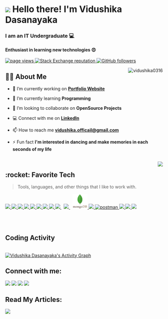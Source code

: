 <h1 align="left" id="macropower-title"><img src="https://raw.githubusercontent.com/MartinHeinz/MartinHeinz/master/wave.gif" width="30px"> Hello there! I'm Vidushika Dasanayaka</h1>
<h3 align="left">I am an IT Undergraduate 💻</h3>
<h4 align="left">Enthusiast in learning new technologies 😍</h4>

<p align="left">
  <a href="https://github.com/Vidushika0316/Vidushika0316">
    <img src="https://komarev.com/ghpvc/?username=Vidushika0316" alt="page views" />
  </a>
  <a href="https://stackoverflow.com/users/15264820">
    <img alt="Stack Exchange reputation" src="https://img.shields.io/stackexchange/stackoverflow/r/15264820?color=orange&label=reputation&logo=stackoverflow">
  </a>
  <a href="https://github.com/Vidushika0316?tab=followers">
    <img alt="GitHub followers" src="https://img.shields.io/github/followers/Vidushika0316?color=green&logo=github">
  </a>
</p>

<a href="#Vidushika0316-title">
  <img src="https://github-readme-stats.vercel.app/api?username=Vidushika0316&count_private=true&show_icons=true&theme=tokyonight" alt="vidushika0316" align="right" />
</a>

 
## 🙋‍♂️ About Me

- 🔭 I’m currently working on **[Portfolio Website](https://github.com/Vidushika0316/My-Portfolio-Website.git)**

- 🌱 I’m currently learning **Programming**

- 👯 I’m looking to collaborate on **OpenSource Projects**

- 💻 Connect with me on **[LinkedIn](https://www.linkedin.com/in/vidushika-dasanayaka/)**

- 📫 How to reach me **vidushika.officail@gmail.com**

- ⚡ Fun fact **I'm interested in dancing and make memories in each seconds of my life**

<br>


<a href="https://github-readme-stats.vercel.app/api/top-langs/?username=Vidushika0316&hide=php&theme=tokyonight">
  <img align="right" src="https://github-readme-stats.vercel.app/api/top-langs/?username=Vidushika0316&hide=php&theme=tokyonight" />
</a>
<h2 align="left" id="macropower-tech">:rocket: Favorite Tech</h2>

> Tools, languages, and other things that I like to work with.

<p align="left"> 
    <a href="https://www.java.com" target="_blank"> <img src="https://img.icons8.com/color/48/000000/java-coffee-cup-logo.png"/> </a>
    <a href="https://reactjs.org/" target="_blank"> <img src="https://img.icons8.com/color/48/000000/react-native.png"/> </a>
    <a href="https://www.cprogramming.com/" target="_blank"><img src="https://img.icons8.com/color/48/000000/c-programming.png"/> </a>
    <a href="https://www.python.org" target="_blank"> <img src="https://img.icons8.com/color/48/000000/python.png"/> </a>  
    <a href="https://developer.mozilla.org/en-US/docs/Web/JavaScript" target="_blank"> <img src="https://img.icons8.com/color/48/000000/javascript.png"/> </a> 
    <a href="https://www.w3.org/html/" target="_blank"> <img src="https://img.icons8.com/color/48/000000/html-5.png"/> </a> 
    <a href="https://www.w3schools.com/css/" target="_blank"> <img src="https://img.icons8.com/color/48/000000/css3.png"/> </a> 
    <a href="https://getbootstrap.com" target="_blank"> <img src="https://img.icons8.com/color/48/000000/bootstrap.png"/> </a> 
    <a style="padding-right:8px;" href="https://nodejs.org" target="_blank"> <img src="https://img.icons8.com/color/48/000000/nodejs.png"/> </a> 
    <a style="padding-right:8px;" href="https://www.mysql.com/" target="_blank"> <img src="https://img.icons8.com/fluent/50/000000/mysql-logo.png"/> </a>
    <a href="https://www.mongodb.com/" target="_blank"> <img src="https://raw.githubusercontent.com/devicons/devicon/master/icons/mongodb/mongodb-original-wordmark.svg" alt="mongodb" width="48" height="48"/> </a> 
    <a href="https://firebase.google.com/" target="_blank"> <img src="https://img.icons8.com/color/48/000000/firebase.png"/> </a> 
    <a href="https://postman.com" target="_blank"> <img src="https://www.vectorlogo.zone/logos/getpostman/getpostman-icon.svg" alt="postman" width="45" height="45"/> </a>   
    <a href="https://git-scm.com/" target="_blank"> <img src="https://img.icons8.com/color/48/000000/git.png"/> </a> 
    <a href="https://www.figma.com/" target="_blank"> <img src="https://img.icons8.com/color/48/000000/figma--v1.png"/> </a> 
    <a href="https://www.adobe.com/" target="_blank"> <img src="https://img.icons8.com/color/48/000000/adobe-photoshop--v1.png"/></a>
   
    
    
</p>


 <br>
 <br>

<h2 align="left"  id="macropower-tech">Coding Activity</h2>
<br>
<a href="https://github.com/Vidushika0316/github-readme-activity-graph"><img alt="Vidushika Dasanayaka's Activity Graph" src="https://activity-graph.herokuapp.com/graph?username=Vidushika0316&bg_color=0D1117&color=5BCDEC&line=5BCDEC&point=FFFFFF&hide_border=true" /></a>




## Connect with me:
<p align="left">

<a href = "https://www.linkedin.com/in/vidushika-dasanayaka/"><img src="https://img.icons8.com/fluent/48/000000/linkedin.png"/></a>
<a href = "https://twitter.com/vidushika_d"><img src="https://img.icons8.com/fluent/48/000000/twitter.png"/></a>
<a href = "https://www.instagram.com/codewith_vi/"><img src="https://img.icons8.com/fluent/48/000000/instagram-new.png"/></a>
<a href = "https://www.facebook.com/vidu.dasanayaka.7"><img src="https://img.icons8.com/color/48/000000/facebook-new.png"/></a>

</p>

## Read My Articles:
<p align="left">


<a href = "https://medium.com/@vidushikadasanayaka"><img src="https://drive.google.com/uc?export=view&id=1Be_hiHGXT3N7DrUV3UgolDAYc0TLlFrJ" height="50px"/></a>


</p>
